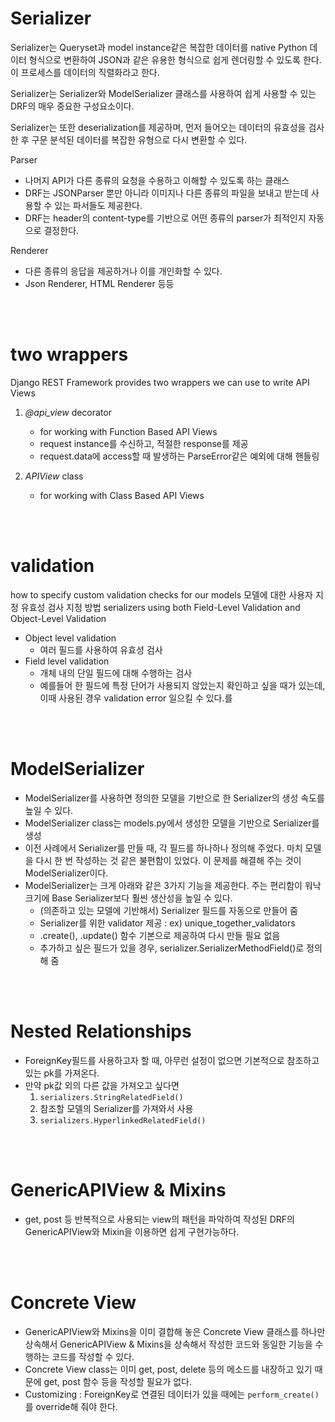 # Serializer
Serializer는 Queryset과 model instance같은 복잡한 데이터를 native Python 데이터 형식으로 변환하여 JSON과 같은 유용한 형식으로 쉽게 렌더링할 수 있도록 한다.
이 프로세스를 데이터의 직렬화라고 한다.

Serializer는 Serializer와 ModelSerializer 클래스를 사용하여 쉽게 사용할 수 있는 DRF의 매우 중요한 구성요소이다.

Serializer는 또한 deserialization를 제공하며, 먼저 들어오는 데이터의 유효성을 검사한 후 구문 분석된 데이터를 복잡한 유형으로 다시 변환할 수 있다.

Parser
- 나머지 API가 다른 종류의 요청을 수용하고 이해할 수 있도록 하는 클래스 
- DRF는 JSONParser 뿐만 아니라 이미지나 다른 종류의 파일을 보내고 받는데 사용할 수 있는 파서들도 제공한다.
- DRF는 header의 content-type를 기반으로 어떤 종류의 parser가 최적인지 자동으로 결정한다.

Renderer
- 다른 종류의 응답을 제공하거나 이를 개인화할 수 있다.
- Json Renderer, HTML Renderer 등등

<br><br>


# two wrappers
Django REST Framework provides two wrappers we can use to write API Views
1. *@api_view* decorator  
    - for working with Function Based API Views
    - request instance를 수신하고, 적절한 response를 제공
    - request.data에 access할 때 발생하는 ParseError같은 예외에 대해 핸들링
    
2. *APIView* class
    - for working with Class Based API Views
 
<br><br>

# validation
how to specify custom validation checks for our models
모델에 대한 사용자 지정 유효성 검사 지정 방법
serializers using both Field-Level Validation and Object-Level Validation

- Object level validation
    - 여러 필드를 사용하여 유효성 검사
- Field level validation
    - 개체 내의 단일 필드에 대해 수행하는 검사
    - 예를들어 한 필드에 특정 단어가 사용되지 않았는지 확인하고 싶을 때가 있는데, 이때 사용된 경우 validation error 일으킬 수 있다.를
   
<br><br>

 
# ModelSerializer 
- ModelSerializer를 사용하면 정의한 모델을 기반으로 한 Serializer의 생성 속도를 높일 수 있다.
- ModelSerializer class는 models.py에서 생성한 모델을 기반으로 Serializer를 생성
- 이전 사례에서 Serializer를 만들 때, 각 필드를 하나하나 정의해 주었다. 마치 모델을 다시 한 번 작성하는 것 같은 불편함이 있었다. 이 문제를 해결해 주는 것이 ModelSerializer이다.
- ModelSerializer는 크게 아래와 같은 3가지 기능을 제공한다. 주는 편리함이 워낙 크기에 Base Serializer보다 훨씬 생산성을 높일 수 있다.
    - (의존하고 있는 모델에 기반해서) Serializer 필드를 자동으로 만들어 줌
    - Serializer를 위한 validator 제공 : ex) unique_together_validators
    - .create(), .update() 함수 기본으로 제공하여 다시 만들 필요 없음
    - 추가하고 싶은 필드가 있을 경우, serializer.SerializerMethodField()로 정의해 줌
    
<br><br>

# Nested Relationships
- ForeignKey필드를 사용하고자 할 때, 아무런 설정이 없으면 기본적으로 참조하고 있는 pk를 가져온다.
- 만약 pk값 외의 다른 값을 가져오고 싶다면
    1. `serializers.StringRelatedField()`
    2. 참조할 모델의 Serializer를 가져와서 사용
    3. `serializers.HyperlinkedRelatedField()`

<br><br>

# GenericAPIView & Mixins
- get, post 등 반복적으로 사용되는 view의 패턴을 파악하여 작성된 DRF의 GenericAPIView와 Mixin을 이용하면 쉽게 구현가능하다.

<br><br>

# Concrete View
- GenericAPIView와 Mixins을 이미 결합해 놓은 Concrete View 클래스를 하나만 상속해서 GenericAPIView & Mixins을 상속해서 작성한 코드와 동일한 기능을 수행하는 코드를 작성할 수 있다.
- Concrete View class는 이미 get, post, delete 등의 메소드를 내장하고 있기 때문에 get, post 함수 등을 작성할 필요가 없다.
- Customizing : ForeignKey로 연결된 데이터가 있을 때에는 `perform_create()`를 override해 줘야 한다.